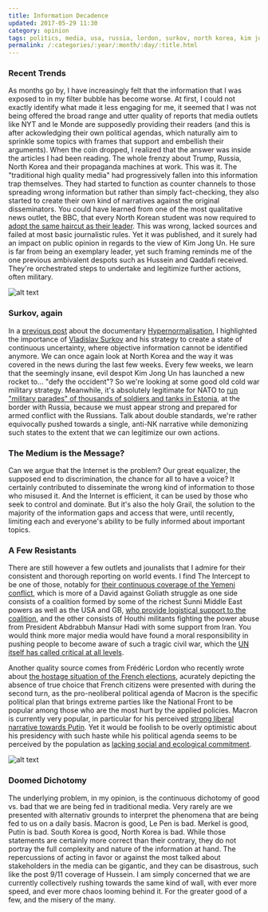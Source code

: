 ```yaml
---
title: Information Decadence
updated: 2017-05-29 11:30
category: opinion
tags: politics, media, usa, russia, lordon, surkov, north korea, kim jong un, nyt
permalink: /:categories/:year/:month/:day/:title.html
---
```


### Recent Trends
As months go by, I have increasingly felt that the information that I was exposed to in my filter bubble has become worse. At first, I could not exactly identify what made it less engaging for me, it seemed that I was not being offered the broad range and utter quality of reports that media outlets like NYT and le Monde are supposedly providing their readers (and this is after ackowledging their own political agendas, which naturally aim to sprinkle some topics with frames that support and embellish their arguments). When the coin dropped, I realized that the answer was inside the articles I had been reading. The whole frenzy about Trump, Russia, North Korea and their propaganda machines at work. This was it. The "traditional high quality media" had progressively fallen into this information trap themselves. They had started to function as counter channels to those spreading wrong information but rather than simply fact-checking, they also started to create their own kind of narratives against the original disseminators. You could have learned from one of the most qualitative news outlet, the BBC, that every North Korean student was now required to [adopt the same haircut as their leader](http://www.bbc.com/news/blogs-news-from-elsewhere-26747649). This was wrong, lacked sources and failed at most basic journalistic rules. Yet it was published, and it surely had an impact on public opinion in regards to the view of Kim Jong Un. He sure is far from being an exemplary leader, yet such framing reminds me of the one previous ambivalent despots such as Hussein and Qaddafi received. They're orchestrated steps to undertake and legitimize further actions, often military.

![alt text](http://polegato.me/assets/surkov.jpg 'Vladislav Surkov')

### Surkov, again
In a [previous post](http://polegato.me/notes/surkov) about the documentary [Hypernormalisation](http://www.imdb.com/title/tt6156350/), I highlighted the importance of [Vladislav Surkov](https://en.wikipedia.org/wiki/Vladislav_Surkov) and his strategy to create a state of continuous uncertainty, where objective information cannot be identified anymore. We can once again look at North Korea and the way it was covered in the news during the last few weeks. Every few weeks, we learn that the seemingly insane, evil despot Kim Jong Un has launched a new rocket to... "defy the occident"? So we're looking at some good old cold war military strategy. Meanwhile, it's absolutely legitimate for NATO to [run "military parades" of thousands of soldiers and tanks in Estonia](http://www.telegraph.co.uk/news/worldnews/europe/estonia/11435698/Nato-and-Russia-hold-rival-military-exercises-on-Estonian-border.html), at the border with Russia, because we must appear strong and prepared for armed conflict with the Russians. Talk about double standards, we're rather equivocally pushed towards a single, anti-NK narrative while demonizing such states to the extent that we can legitimize our own actions. 

### The Medium is the Message?
Can we argue that the Internet is the problem? Our great equalizer, the supposed end to discrimination, the chance for all to have a voice? It certainly contributed to disseminate the wrong kind of information to those who misused it. And the Internet is efficient, it can be used by those who seek to control and dominate. But it's also the holy Grail, the solution to the majority of the information gaps and access that were, until recently, limiting each and everyone's ability to be fully informed about important topics. 

### A Few Resistants
There are still however a few outlets and jounalists that I admire for their consistent and thorough reporting on world events. I find The Intercept to be one of those, notably for [their continuous coverage of the Yemeni conflict](https://theintercept.com/search/?s=yemen), which is more of a David against Goliath struggle as one side consists of a coalition formed by some of the richest Sunni Middle East powers as well as the USA and GB, [who provide logistical support to the coalition](https://www.theguardian.com/world/2016/jan/15/british-us-military-in-command-room-saudi-strikes-yemen), and the other consists of Houthi militants fighting the power abuse from President Abdrabbuh Mansur Hadi with some support from Iran. You would think more major media would have found a moral responsibility in pushing people to become aware of such a tragic civil war, which the [UN itself has called critical at all levels](http://reliefweb.int/report/yemen/2016-humanitarian-needs-overview-enar).

Another quality source comes from Frédéric Lordon who recently wrote about [the hostage situation of the French elections](http://blog.mondediplo.net/2017-05-03-De-la-prise-d-otages), acurately depicting the absence of true choice that French citizens were presented with during the second turn, as the pro-neoliberal political agenda of Macron is the specific political plan that brings extreme parties like the National Front to be popular among those who are the most hurt by the applied policies. Macron is currently very popular, in particular for his perceived [strong liberal narrative towards Putin](https://www.yahoo.com/news/emmanuel-macron-challenges-vladimir-putin-091900458.html). Yet it would be foolish to be overly optimistic about his presidency with such haste while his political agenda seems to be perceived by the population as [lacking social and ecological commitment](https://www.theguardian.com/world/2017/apr/26/death-of-the-french-left-why-voters-are-hesitating-over-macron).  

![alt text](http://polegato.me/assets/lordon.jpg 'Frédéric Lordon')

### Doomed Dichotomy
The underlying problem, in my opinion, is the continuous dichotomy of good vs. bad that we are being fed in traditional media. Very rarely are we presented with alternativ grounds to interpret the phenomena that are being fed to us on a daily basis. Macron is good, Le Pen is bad. Merkel is good, Putin is bad. South Korea is good, North Korea is bad. While those statements are certainly more correct than their contrary, they do not portray the full complexity and nature of the information at hand. The repercussions of acting in favor or against the most talked about stakeholders in the media can be gigantic, and they can be disastrous, such like the post 9/11 coverage of Hussein. I am simply concerned that we are currently collectively rushing towards the same kind of wall, with ever more speed, and ever more chaos looming behind it. For the greater good of a few, and the misery of the many. 